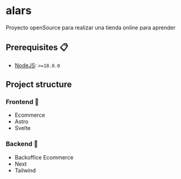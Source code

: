 # alars
Proyecto openSource para realizar una tienda online para aprender

## Prerequisites 📋

- [NodeJS](https://nodejs.dev/): `>=18.0.0` 

## Project structure 

### Frontend 🌈

- Ecommerce
- Astro
- Svelte

### Backend 🤬

- Backoffice Ecommerce
- Next
- Tailwind


